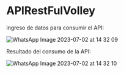 # APIRestFulVolley
ingreso de datos para consumir el API:

![WhatsApp Image 2023-07-02 at 14 32 09](https://github.com/cumaki1234/APIRestFulVolley/assets/129130678/70d9e114-f308-472d-b832-85200dc069f5)



Resultado del consumo de la API:

![WhatsApp Image 2023-07-02 at 14 32 10](https://github.com/cumaki1234/APIRestFulVolley/assets/129130678/8bc8a9d5-f4c6-4cd5-9589-0d3b95ef8311)
